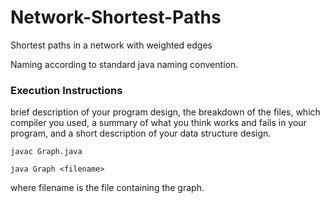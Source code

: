 # Network-Shortest-Paths
Shortest paths in a network with weighted edges

Naming according to standard java naming convention.

### Execution Instructions

brief description of your program design, the breakdown of the files, which compiler you used, a
summary of what you think works and fails in your program, and a short description of your data
structure design.

`javac Graph.java`

`java Graph <filename>`

where filename is the file containing the graph.
